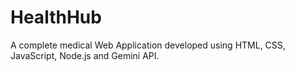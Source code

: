 # HealthHub
A complete medical Web Application developed using HTML, CSS, JavaScript, Node.js and Gemini API. 
